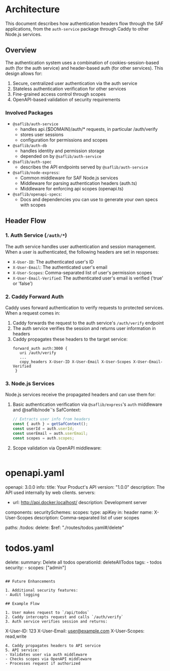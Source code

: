 # Architecture

This document describes how authentication headers flow through the SAF applications, from the `auth-service` package through Caddy to other Node.js services.

## Overview

The authentication system uses a combination of cookies-session-based auth (for the auth service) and header-based auth (for other services). This design allows for:

1. Secure, centralized user authentication via the auth service
2. Stateless authentication verification for other services
3. Fine-grained access control through scopes
4. OpenAPI-based validation of security requirements

### Involved Packages

- `@saflib/auth-service`
  - handles api.{$DOMAIN}/auth/\* requests, in particular /auth/verify
  - stores user sessions
  - configuration for permissions and scopes
- `@saflib/auth-db`
  - handles identity and permission storage
  - depended on by `@saflib/auth-service`
- `@saflib/auth-spec`
  - describes the API endpoints served by `@saflib/auth-service`
- `@saflib/node-express`:
  - Common middleware for SAF Node.js services
  - Middleware for parsing authentication headers (auth.ts)
  - Middleware for enforcing api scopes (openapi.ts)
- `@saflib/openapi-specs`:
  - Docs and dependencies you can use to generate your own specs with scopes

## Header Flow

### 1. Auth Service (`/auth/*`)

The auth service handles user authentication and session management. When a user is authenticated, the following headers are set in responses:

- `X-User-ID`: The authenticated user's ID
- `X-User-Email`: The authenticated user's email
- `X-User-Scopes`: Comma-separated list of user's permission scopes
- `X-User-Email-Verified`: The authenticated user's email is verified ('true' or 'false')

### 2. Caddy Forward Auth

Caddy uses forward authentication to verify requests to protected services. When a request comes in:

1. Caddy forwards the request to the auth service's `/auth/verify` endpoint
2. The auth service verifies the session and returns user information in headers
3. Caddy propagates these headers to the target service:
   ```caddy
   forward_auth auth:3000 {
      uri /auth/verify
      ...
      copy_headers X-User-ID X-User-Email X-User-Scopes X-User-Email-Verified
    }
   ```

### 3. Node.js Services

Node.js services receive the propagated headers and can use them for:

1. Basic authentication verification via `@saflib/express`'s `auth` middleware and @saflib/node`'s SafContext:

   ```typescript
   // Extracts user info from headers
   const { auth } = getSafContext();
   const userId = auth.userId;
   const userEmail = auth.userEmail;
   const scopes = auth.scopes;
   ```

2. Scope validation via OpenAPI middleware:
   ```yaml
# openapi.yaml
openapi: 3.0.0
info:
  title: Your Product's API
  version: "1.0.0"
  description: The API used internally by web clients.
servers:
  - url: http://api.docker.localhost/
    description: Development server

components:
  securitySchemes:
    scopes:
      type: apiKey
      in: header
      name: X-User-Scopes
      description: Comma-separated list of user scopes

paths:
  /todos:
    delete:
      $ref: "./routes/todos.yaml#/delete"


# todos.yaml
delete:
  summary: Delete all todos
  operationId: deleteAllTodos
  tags:
    - todos
  security:
    - scopes: ["admin"]
   ```

## Future Enhancements

1. Additional security features:
- Audit logging

## Example Flow

1. User makes request to `/api/todos`
2. Caddy intercepts request and calls `/auth/verify`
3. Auth service verifies session and returns:
```

X-User-ID: 123
X-User-Email: user@example.com
X-User-Scopes: read,write

```
4. Caddy propagates headers to API service
5. API service:
- Validates user via auth middleware
- Checks scopes via OpenAPI middleware
- Processes request if authorized
```
